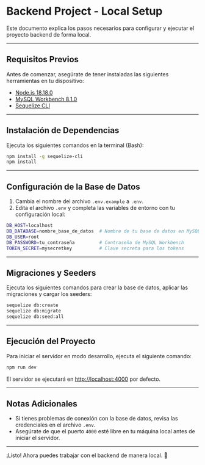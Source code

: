 # Backend Project - Local Setup

Este documento explica los pasos necesarios para configurar y ejecutar el proyecto backend de forma local.

---

## Requisitos Previos

Antes de comenzar, asegúrate de tener instaladas las siguientes herramientas en tu dispositivo:

- [Node.js 18.18.0](https://nodejs.org/es)
- [MySQL Workbench 8.1.0](https://dev.mysql.com/downloads/mysql/)
- [Sequelize CLI](https://sequelize.org/master/manual/migrations.html)

---

## Instalación de Dependencias

Ejecuta los siguientes comandos en la terminal (Bash):

```bash
npm install -g sequelize-cli
npm install
```

---

## Configuración de la Base de Datos

1. Cambia el nombre del archivo `.env.example` a `.env`.
2. Edita el archivo `.env` y completa las variables de entorno con tu configuración local:

```bash
DB_HOST=localhost
DB_DATABASE=nombre_base_de_datos  # Nombre de tu base de datos en MySQL Workbench
DB_USER=root
DB_PASSWORD=tu_contraseña         # Contraseña de MySQL Workbench
TOKEN_SECRET=mysecretkey          # Clave secreta para los tokens
```

---

## Migraciones y Seeders

Ejecuta los siguientes comandos para crear la base de datos, aplicar las migraciones y cargar los seeders:

```bash
sequelize db:create
sequelize db:migrate
sequelize db:seed:all
```

---

## Ejecución del Proyecto

Para iniciar el servidor en modo desarrollo, ejecuta el siguiente comando:

```bash
npm run dev
```

El servidor se ejecutará en [http://localhost:4000](http://localhost:4000) por defecto.

---

## Notas Adicionales

- Si tienes problemas de conexión con la base de datos, revisa las credenciales en el archivo `.env`.
- Asegúrate de que el puerto `4000` esté libre en tu máquina local antes de iniciar el servidor.

---

¡Listo! Ahora puedes trabajar con el backend de manera local. 🚀

